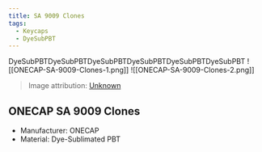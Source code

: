 ```yaml
---
title: SA 9009 Clones
tags:
  - Keycaps
  - DyeSubPBT
---
```

DyeSubPBTDyeSubPBTDyeSubPBTDyeSubPBTDyeSubPBTDyeSubPBT
![[ONECAP-SA-9009-Clones-1.png]]
![[ONECAP-SA-9009-Clones-2.png]]

> Image attribution: [Unknown](https://www.newegg.com/p/0GA-08NW-00633)

## ONECAP SA 9009 Clones

- Manufacturer: ONECAP
- Material: Dye-Sublimated PBT